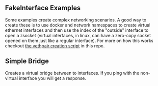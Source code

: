 FakeInterface Examples
----------------------
Some examples create complex networking scenarios. A good way to create these is to use docker and network namespaces to create virtual ethernet interfaces
and then use the index of the "outside" interface to open a zsocket (virtual interfaces, in linux, can have a zero-copy socket opened on them just like
a regular interface). For more on how this works checkout [the vethpair creation script](https://github.com/nathanjsweet/zsocket/tree/master/util) in this repo.

Simple Bridge
-------------
Creates a virtual bridge between to interfaces. If you ping with the non-virtual interface you will get a response.

